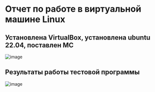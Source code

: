 # Отчет по работе в виртуальной машине Linux
## Установлена VirtualBox, установлена ubuntu 22.04, поставлен MC
![image](https://github.com/mrkormaks/HSP_Course_1_2/assets/38488121/a8680f78-7dfc-4d16-a76a-2a6dad1c655a)
## Результаты работы тестовой программы
![image](https://github.com/mrkormaks/HSP_Course_1_2/assets/38488121/b2b18469-e18f-46df-b6f8-0f799973dc4c)
